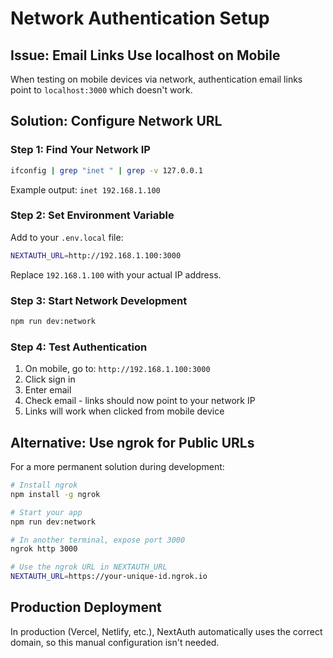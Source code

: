 # Network Authentication Setup

## Issue: Email Links Use localhost on Mobile

When testing on mobile devices via network, authentication email links point to `localhost:3000` which doesn't work.

## Solution: Configure Network URL

### Step 1: Find Your Network IP
```bash
ifconfig | grep "inet " | grep -v 127.0.0.1
```
Example output: `inet 192.168.1.100`

### Step 2: Set Environment Variable
Add to your `.env.local` file:
```bash
NEXTAUTH_URL=http://192.168.1.100:3000
```
Replace `192.168.1.100` with your actual IP address.

### Step 3: Start Network Development
```bash
npm run dev:network
```

### Step 4: Test Authentication
1. On mobile, go to: `http://192.168.1.100:3000`
2. Click sign in
3. Enter email
4. Check email - links should now point to your network IP
5. Links will work when clicked from mobile device

## Alternative: Use ngrok for Public URLs
For a more permanent solution during development:

```bash
# Install ngrok
npm install -g ngrok

# Start your app
npm run dev:network

# In another terminal, expose port 3000
ngrok http 3000

# Use the ngrok URL in NEXTAUTH_URL
NEXTAUTH_URL=https://your-unique-id.ngrok.io
```

## Production Deployment
In production (Vercel, Netlify, etc.), NextAuth automatically uses the correct domain, so this manual configuration isn't needed.
